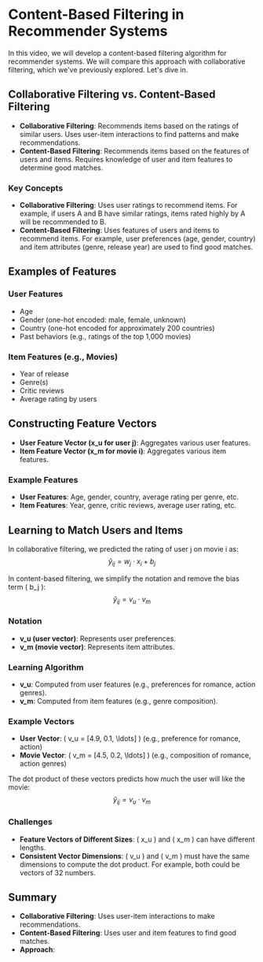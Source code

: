 

# Content-Based Filtering in Recommender Systems

In this video, we will develop a content-based filtering algorithm for recommender systems. We will compare this approach with collaborative filtering, which we've previously explored. Let's dive in.

## Collaborative Filtering vs. Content-Based Filtering

- **Collaborative Filtering**: Recommends items based on the ratings of similar users. Uses user-item interactions to find patterns and make recommendations.
- **Content-Based Filtering**: Recommends items based on the features of users and items. Requires knowledge of user and item features to determine good matches.

### Key Concepts

- **Collaborative Filtering**: Uses user ratings to recommend items. For example, if users A and B have similar ratings, items rated highly by A will be recommended to B.
- **Content-Based Filtering**: Uses features of users and items to recommend items. For example, user preferences (age, gender, country) and item attributes (genre, release year) are used to find good matches.

## Examples of Features

### User Features
- Age
- Gender (one-hot encoded: male, female, unknown)
- Country (one-hot encoded for approximately 200 countries)
- Past behaviors (e.g., ratings of the top 1,000 movies)

### Item Features (e.g., Movies)
- Year of release
- Genre(s)
- Critic reviews
- Average rating by users

## Constructing Feature Vectors

- **User Feature Vector (x_u for user j)**: Aggregates various user features.
- **Item Feature Vector (x_m for movie i)**: Aggregates various item features.

### Example Features

- **User Features**: Age, gender, country, average rating per genre, etc.
- **Item Features**: Year, genre, critic reviews, average user rating, etc.

## Learning to Match Users and Items

In collaborative filtering, we predicted the rating of user j on movie i as:
$$ \hat{y}_{ij} = w_j \cdot x_i + b_j $$

In content-based filtering, we simplify the notation and remove the bias term \( b_j \):
$$ \hat{y}_{ij} = v_{u} \cdot v_{m} $$

### Notation

- **v_u (user vector)**: Represents user preferences.
- **v_m (movie vector)**: Represents item attributes.

### Learning Algorithm

- **v_u**: Computed from user features (e.g., preferences for romance, action genres).
- **v_m**: Computed from item features (e.g., genre composition).

### Example Vectors

- **User Vector**: \( v_u = [4.9, 0.1, \ldots] \) (e.g., preference for romance, action)
- **Movie Vector**: \( v_m = [4.5, 0.2, \ldots] \) (e.g., composition of romance, action genres)

The dot product of these vectors predicts how much the user will like the movie:
$$ \hat{y}_{ij} = v_u \cdot v_m $$

### Challenges

- **Feature Vectors of Different Sizes**: \( x_u \) and \( x_m \) can have different lengths.
- **Consistent Vector Dimensions**: \( v_u \) and \( v_m \) must have the same dimensions to compute the dot product. For example, both could be vectors of 32 numbers.

## Summary

- **Collaborative Filtering**: Uses user-item interactions to make recommendations.
- **Content-Based Filtering**: Uses user and item features to find good matches.
- **Approach**:
